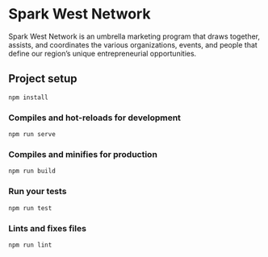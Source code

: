# Spark West Network
Spark West Network is an umbrella marketing program that draws together, assists, and coordinates the various organizations, events, and people that define our region’s unique entrepreneurial opportunities.


## Project setup
```
npm install
```

### Compiles and hot-reloads for development
```
npm run serve
```

### Compiles and minifies for production
```
npm run build
```

### Run your tests
```
npm run test
```

### Lints and fixes files
```
npm run lint
```
